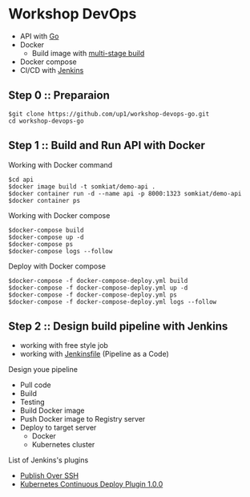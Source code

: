 # Workshop DevOps
* API with [Go](https://golang.org/)
* Docker
  * Build image with [multi-stage build](https://docs.docker.com/develop/develop-images/multistage-build/)
* Docker compose
* CI/CD with [Jenkins](https://www.jenkins.io/)

## Step 0 :: Preparaion
```
$git clone https://github.com/up1/workshop-devops-go.git
cd workshop-devops-go
```

## Step 1 :: Build and Run API with Docker

Working with Docker command
```
$cd api
$docker image build -t somkiat/demo-api .
$docker container run -d --name api -p 8000:1323 somkiat/demo-api
$docker container ps
```

Working with Docker compose
```
$docker-compose build
$docker-compose up -d
$docker-compose ps
$docker-compose logs --follow
```

Deploy with Docker compose
```
$docker-compose -f docker-compose-deploy.yml build
$docker-compose -f docker-compose-deploy.yml up -d
$docker-compose -f docker-compose-deploy.yml ps
$docker-compose -f docker-compose-deploy.yml logs --follow
```

## Step 2 :: Design build pipeline with Jenkins
* working with free style job
* working with [Jenkinsfile](https://www.jenkins.io/doc/book/pipeline/jenkinsfile/) (Pipeline as a Code)

Design youe pipeline
* Pull code
* Build
* Testing
* Build Docker image
* Push Docker image to Registry server
* Deploy to target server
  * Docker
  * Kubernetes cluster 

List of Jenkins's plugins
* [Publish Over SSH](https://plugins.jenkins.io/publish-over-ssh/)
* [Kubernetes Continuous Deploy Plugin 1.0.0](https://www.jenkins.io/doc/pipeline/steps/kubernetes-cd/)
